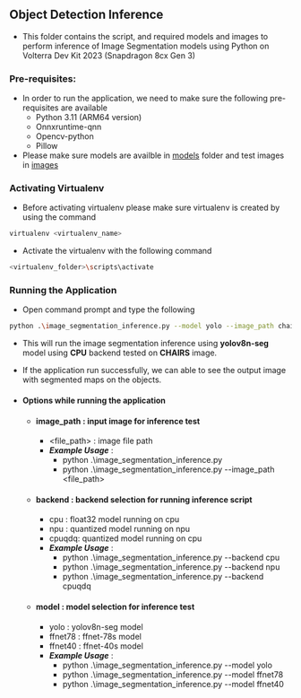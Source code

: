 ## Object Detection Inference

- This folder contains the script, and required models and images to perform inference of Image Segmentation models using Python on Volterra
Dev Kit 2023 (Snapdragon 8cx Gen 3)

### Pre-requisites:

- In order to run the application, we need to make sure the following pre-requisites are available
    - Python 3.11 (ARM64 version)
    - Onnxruntime-qnn
    - Opencv-python
    - Pillow
- Please make sure models are availble in [models](./assets/models/) folder and test images in [images](./assets/images/)

### Activating Virtualenv

- Before activating virtualenv please make sure virtualenv is created by using the command
```bash
virtualenv <virtualenv_name>
```
- Activate the virtualenv with the following command
```bash
<virtualenv_folder>\scripts\activate
```

### Running the Application
- Open command prompt and type the following
```bash
python .\image_segmentation_inference.py --model yolo --image_path chairs.jpg --backend cpu
```
- This will run the image segmentation inference using **yolov8n-seg** model using **CPU** backend tested on **CHAIRS** image. 
- If the application run successfully, we can able to see the output image with segmented maps on the objects.

- #### Options while running the application
    - #### image_path : input image for inference test
        - <file_path> : image file path
        - ***Example Usage*** : 
            - python .\image_segmentation_inference.py
            - python .\image_segmentation_inference.py --image_path <file_path>
    - #### backend : backend selection for running inference script
        - cpu : float32 model running on cpu
        - npu : quantized model running on npu
        - cpuqdq: quantized model running on cpu
        - ***Example Usage*** : 
            - python .\image_segmentation_inference.py --backend cpu
            - python .\image_segmentation_inference.py --backend npu
            - python .\image_segmentation_inference.py --backend cpuqdq
    - #### model : model selection for inference test
        - yolo : yolov8n-seg model
        - ffnet78 : ffnet-78s model
        - ffnet40 : ffnet-40s model
        - ***Example Usage*** : 
            - python .\image_segmentation_inference.py --model yolo
            - python .\image_segmentation_inference.py --model ffnet78
            - python .\image_segmentation_inference.py --model ffnet40
